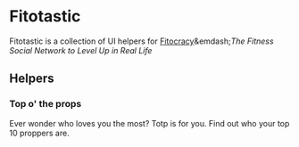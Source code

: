 # Fitotastic 

Fitotastic is a collection of UI helpers for [Fitocracy](http://ftcy.me/Liwkwm)&emdash;_The Fitness Social Network to Level Up in Real Life_

## Helpers

### Top o' the props

Ever wonder who loves you the most? Totp is for you. Find out who your top 10 proppers are.
